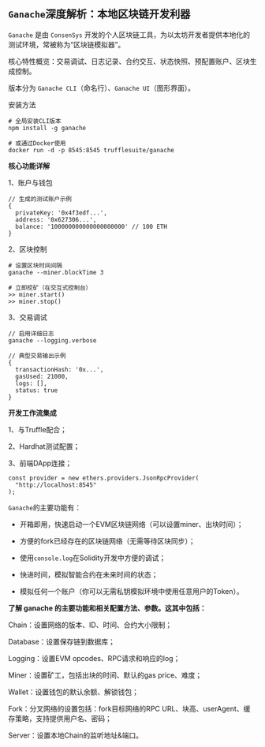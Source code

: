 ## `Ganache`深度解析：本地区块链开发利器

`Ganache` 是由 `ConsenSys` 开发的个人区块链工具，为以太坊开发者提供本地化的测试环境，常被称为“区块链模拟器”。

核心特性概览：交易调试、日志记录、合约交互、状态快照、预配置账户、区块生成控制。

版本分为 `Ganache CLI`（命名行）、`Ganache UI`（图形界面）。

安装方法
```
# 全局安装CLI版本
npm install -g ganache

# 或通过Docker使用
docker run -d -p 8545:8545 trufflesuite/ganache
```
**核心功能详解**

1、账户与钱包
```
// 生成的测试账户示例
{
  privateKey: '0x4f3edf...',
  address: '0x627306...',
  balance: '100000000000000000000' // 100 ETH
}
```
2、区块控制
```
# 设置区块时间间隔
ganache --miner.blockTime 3

# 立即挖矿（在交互式控制台）
>> miner.start()
>> miner.stop()
```
3、交易调试
```
// 启用详细日志
ganache --logging.verbose

// 典型交易输出示例
{
  transactionHash: '0x...',
  gasUsed: 21000,
  logs: [],
  status: true
}
```
**开发工作流集成**

1、与Truffle配合；

2、Hardhat测试配置；

3、前端DApp连接；
```
const provider = new ethers.providers.JsonRpcProvider(
  "http://localhost:8545"
);
```
`Ganache`的主要功能有：
- 开箱即用，快速启动一个EVM区块链网络（可以设置miner、出块时间）；

- 方便的fork已经存在的区块链网络（无需等待区块同步）；

- 使用`console.log`在Solidity开发中方便的调试；

- 快进时间，模拟智能合约在未来时间的状态；

- 模拟任何一个账户（你可以无需私钥模拟环境中使用任意用户的Token）。

**了解 ganache 的主要功能和相关配置方法、参数。这其中包括：**

Chain：设置网络的版本、ID、时间、合约大小限制；

Database：设置保存链到数据库；

Logging：设置EVM opcodes、RPC请求和响应的log；

Miner：设置矿工，包括出块的时间、默认的gas price、难度；

Wallet：设置钱包的默认余额、解锁钱包；

Fork：分叉网络的设置包括：fork目标网络的RPC URL、块高、userAgent、缓存策略，支持提供用户名、密码；

Server：设置本地Chain的监听地址&端口。

